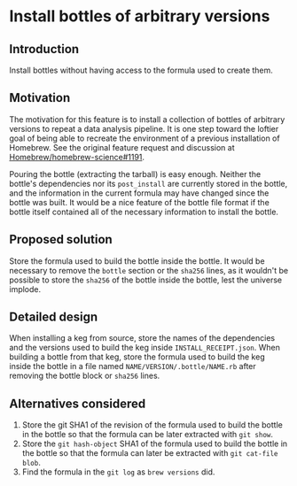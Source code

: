 # Install bottles of arbitrary versions

## Introduction
Install bottles without having access to the formula used to create them.

## Motivation
The motivation for this feature is to install a collection of bottles of arbitrary versions to repeat a data analysis pipeline. It is one step toward the loftier goal of being able to recreate the environment of a previous installation of Homebrew. See the original feature request and discussion at [Homebrew/homebrew-science#1191](https://github.com/Homebrew/homebrew-science/issues/1191).

Pouring the bottle (extracting the tarball) is easy enough. Neither the bottle's dependencies nor its `post_install` are currently stored in the bottle, and the information in the current formula may have changed since the bottle was built. It would be a nice feature of the bottle file format if the bottle itself contained all of the necessary information to install the bottle.

## Proposed solution
Store the formula used to build the bottle inside the bottle. It would be necessary to remove the `bottle` section or the `sha256` lines, as it wouldn't be possible to store the `sha256` of the bottle inside the bottle, lest the universe implode.

## Detailed design
When installing a keg from source, store the names of the dependencies and the versions used to build the keg inside `INSTALL_RECEIPT.json`. When building a bottle from that keg, store the formula used to build the keg inside the bottle in a file named `NAME/VERSION/.bottle/NAME.rb` after removing the bottle block or `sha256` lines.

## Alternatives considered
1. Store the git SHA1 of the revision of the formula used to build the bottle in the bottle so that the formula can be later extracted with `git show`.
2. Store the `git hash-object` SHA1 of the formula used to build the bottle in the bottle so that the formula can later be extracted with `git cat-file blob`.
3. Find the formula in the `git log` as `brew versions` did.
